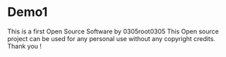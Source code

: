 # Demo1
This is a first Open Source Software by 0305root0305
This Open source project can be used for any personal use without any copyright credits.
Thank you !
